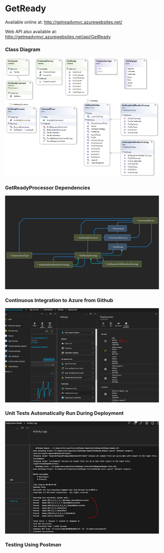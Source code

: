 # GetReady
Available online at:
http://getreadymvc.azurewebsites.net/

Web API also available at:
http://getreadymvc.azurewebsites.net/api/GetReady

### Class Diagram
![Image of Class Diagram](https://github.com/mpapas/GetReady/blob/master/Class%20Diagram.png)

### GetReadyProcessor Dependencies
![Image of GetReadyProcessor Dependencies](https://github.com/mpapas/GetReady/blob/master/Dependencies%20Graph.png)

### Continuous Integration to Azure from Github
![Image of Azure Deployment Source](https://github.com/mpapas/GetReady/blob/master/AzureDeployFromGithub.PNG)

### Unit Tests Automatically Run During Deployment
![Image of Azure Deployment Activity Log](https://github.com/mpapas/GetReady/blob/master/AzureDeployActivityLog.PNG)

### Testing Using Postman

